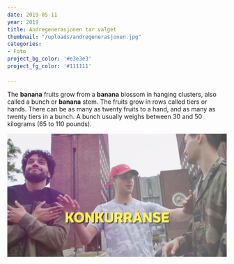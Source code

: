 ```yaml
---
date: 2019-05-11
year: 2019
title: Andregenerasjonen tar valget
thumbnail: "/uploads/andregenerasjonen.jpg"
categories:
- Foto
project_bg_color: '#e3e3e3'
project_fg_color: '#111111'

---
```

The **banana** fruits grow from a **banana** blossom in hanging clusters, also called a bunch or **banana** stem. The fruits grow in rows called tiers or hands. There can be as many as twenty fruits to a hand, and as many as twenty tiers in a bunch. A bunch usually weighs between 30 and 50 kilograms (65 to 110 pounds).

![](/uploads/andregenerasjonen.jpg)